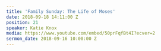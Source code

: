```yaml
---
title: 'Family Sunday: The Life of Moses'
date: 2018-09-18 14:11:00 Z
position: 21
speaker: Katie Knox
media: https://www.youtube.com/embed/50prFqfBt4I?ecver=2
sermon_date: 2018-09-16 10:00:00 Z
---
```


